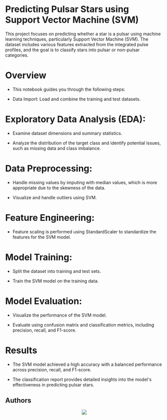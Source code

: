 # Predicting Pulsar Stars using Support Vector Machine (SVM)

This project focuses on predicting whether a star is a pulsar using machine learning techniques, particularly Support Vector Machine (SVM). The dataset includes various features extracted from the integrated pulse profiles, and the goal is to classify stars into pulsar or non-pulsar categories.


# Overview
* This notebook guides you through the following steps:

* Data Import: Load and combine the training and test datasets.

# **Exploratory Data Analysis (EDA):**

 * Examine dataset dimensions and summary statistics.
 
 * Analyze the distribution of the target class and identify potential issues, such as missing data and class imbalance.

# **Data Preprocessing:**

* Handle missing values by imputing with median values, which is more appropriate due to the skewness of the data.

* Visualize and handle outliers using SVM.

# **Feature Engineering:**

* Feature scaling is performed using StandardScaler to standardize the features for the SVM model.

# **Model Training:**

* Split the dataset into training and test sets.

* Train the SVM model on the training data.

# **Model Evaluation:**

* Visualize the performance of the SVM model.

* Evaluate using confusion matrix and classification metrics, including precision, recall, and F1-score.


# **Results**

* The SVM model achieved a high accuracy with a balanced performance across precision, recall, and F1-score.

* The classification report provides detailed insights into the model's effectiveness in predicting pulsar stars.


## Authors
<div align="center">
 <a href="https://www.linkedin.com/in/mohamed-mosaad-85840b254" target="_blank">
        <img src="https://img.shields.io/badge/LinkedIn-0077B5?style=for-the-badge&logo=linkedin&logoColor=white" target="_blank" />
    </a>
